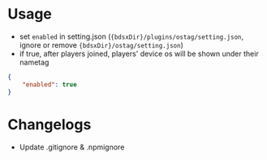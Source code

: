 # Usage

-   set `enabled` in setting.json (`{bdsxDir}/plugins/ostag/setting.json`, ignore or remove `{bdsxDir}/ostag/setting.json`)
-   if true, after players joined, players' device os will be shown under their nametag

```json
{
    "enabled": true
}
```

# Changelogs

* Update .gitignore & .npmignore
